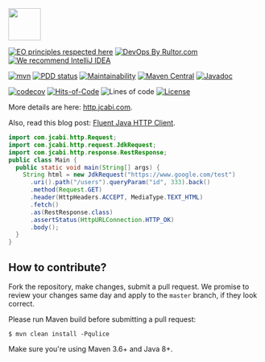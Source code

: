 <img src="http://img.jcabi.com/logo-square.png" width="64px" height="64px" />

[![EO principles respected here](https://www.elegantobjects.org/badge.svg)](https://www.elegantobjects.org)
[![DevOps By Rultor.com](http://www.rultor.com/b/jcabi/jcabi-http)](http://www.rultor.com/p/jcabi/jcabi-http)
[![We recommend IntelliJ IDEA](https://www.elegantobjects.org/intellij-idea.svg)](https://www.jetbrains.com/idea/)

[![mvn](https://github.com/jcabi/jcabi-http/actions/workflows/mvn.yml/badge.svg)](https://github.com/jcabi/jcabi-http/actions/workflows/mvn.yml)
[![PDD status](http://www.0pdd.com/svg?name=jcabi/jcabi-http)](http://www.0pdd.com/p?name=jcabi/jcabi-http)
[![Maintainability](https://api.codeclimate.com/v1/badges/742bde48ea6fabdba1ce/maintainability)](https://codeclimate.com/github/jcabi/jcabi-http/maintainability)
[![Maven Central](https://img.shields.io/maven-central/v/com.jcabi/jcabi-http.svg)](https://maven-badges.herokuapp.com/maven-central/com.jcabi/jcabi-http)
[![Javadoc](http://www.javadoc.io/badge/com.jcabi/jcabi-http.svg)](http://www.javadoc.io/doc/com.jcabi/jcabi-http)

[![codecov](https://codecov.io/gh/jcabi/jcabi-http/branch/master/graph/badge.svg)](https://codecov.io/gh/jcabi/jcabi-http)
[![Hits-of-Code](https://hitsofcode.com/github/jcabi/jcabi-http)](https://hitsofcode.com/view/github/jcabi/jcabi-http)
![Lines of code](https://img.shields.io/tokei/lines/github/jcabi/jcabi-http)
[![License](https://img.shields.io/badge/license-MIT-green.svg)](https://github.com/jcabi/jcabi-http/blob/master/LICENSE.txt)

More details are here: [http.jcabi.com](https://http.jcabi.com/index.html).

Also, read this blog post: [Fluent Java HTTP Client](http://www.yegor256.com/2014/04/11/jcabi-http-intro.html).

```java
import com.jcabi.http.Request;
import com.jcabi.http.request.JdkRequest;
import com.jcabi.http.response.RestResponse;
public class Main {
  public static void main(String[] args) {
    String html = new JdkRequest("https://www.google.com/test")
      .uri().path("/users").queryParam("id", 333).back()
      .method(Request.GET)
      .header(HttpHeaders.ACCEPT, MediaType.TEXT_HTML)
      .fetch()
      .as(RestResponse.class)
      .assertStatus(HttpURLConnection.HTTP_OK)
      .body();
  }
}
```

## How to contribute?

Fork the repository, make changes, submit a pull request.
We promise to review your changes same day and apply to
the `master` branch, if they look correct.

Please run Maven build before submitting a pull request:

```
$ mvn clean install -Pqulice
```

Make sure you're using Maven 3.6+ and Java 8+.
